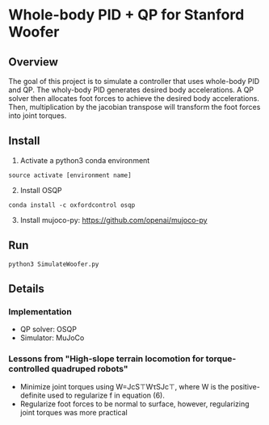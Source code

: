 # Whole-body PID + QP for Stanford Woofer

## Overview
The goal of this project is to simulate a controller that uses whole-body PID and QP. The wholy-body PID generates desired body accelerations. A QP solver then allocates foot forces to achieve the desired body accelerations. Then, multiplication by the jacobian transpose will transform the foot forces into joint torques.

## Install
1. Activate a python3 conda environment
```
source activate [environment name]
```
2. Install OSQP
```
conda install -c oxfordcontrol osqp
```
3. Install mujoco-py: https://github.com/openai/mujoco-py

## Run
```
python3 SimulateWoofer.py
```

## Details 
### Implementation 
* QP solver: OSQP
* Simulator: MuJoCo

### Lessons from "High-slope terrain locomotion for torque-controlled quadruped robots"
* Minimize joint torques using W=JcS⊤WτSJc⊤, where W is the positive-definite used to regularize f in equation (6).
* Regularize foot forces to be normal to surface, however, regularizing joint torques was more practical



